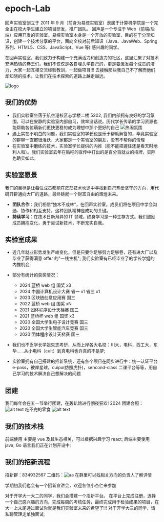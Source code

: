 # epoch-Lab

回声实验室创立于 2011 年 9 月（前身为易控实验室）隶属于计算机学院是一个完全由在校大学生建立的项目研发，推广团队。
回声是一个专注于 Web（前端/后端）应用开发的实验室。易控实验室本身是一个开放的实验室，目的在于分享知识，创建一个技术分享的平台，面向全校对前后知识（Java、JavaWeb、Spring 系列、HTML5、CSS、JavaScript、Vue 等) 感兴趣的同学。

在回声实验室，我们致力于构建一个充满活力和创造力的社区，这里汇聚了对技术充满热情的卷王们。我们不仅仅是各自埋头学自己的，更是要激发每个成员的潜力，大家一起互相交流经验教训，一起做项目!!! 去接触那些我自己不了解而他们却知晓的技术。让我们在技术探索的道路上越走越远。

![logo](./epoch-logo.jpg)

## 我们的优势

* 我们实验室坐落于航空港校区志学楼二楼 5202, 我们内部拥有良好的学习氛围，可以在安静的实验室内部自习，效率没话说。历代学长传承的学习资源也能帮助各位萌新们更快更稳的成为理想中那个更好的自己
![热闹氛围](./2023photo.jpg)
* 遇上实在不明白的问题，我们实验室的学长也是乐于帮助解答的，毕竟实验室的群聊一直都很活跃，大家都是一个实验室的朋友，没有不帮你的情理
* 在实验室中磨练的技术，实验室学长提供的内推（能不能把握住还是看天时地利人和）。我们实验室去年在贴吧的宣传中打出的是百分百就业的招牌，实际也确实如此。

## 实验室愿景

我们的目标是让每位成员都能在茫茫技术坎途中寻找到自己热爱坚守的方向，用代码开辟通向大厂的道路，最终铸就一个财富自由的辉煌未来。

- **团队合作**：我们相信“独木不成林”，在回声实验室，成员们将在项目中学会沟通、协作和相互支持，这种团队精神是成功的关键。
- **持续学习**：在技术日新月异的 IT 领域，终身学习是一种生存方式。我们鼓励成员拥抱变化，勇于尝试新技术，不断充实自我。


## 实验室成果

* 近几年就业形势发生严峻变化，但是只要你足够努力足够卷，还有进大厂以及毕业了获得满意 offer 的"一线生机"; 我们实验室有已经毕业了的学长学姐的内推机会; 
* 部分有统计的获奖情况：
  
  * 2024 蓝桥 web 组 国奖 x3
  * 2024 中国计算机设计大赛 省一 x1 省三 x1 
  * 2023 区块链创意应用赛 国三
  * 2022 蓝桥 web 组 国奖 xN
  * 2021 团体程序设计天梯赛 国三
  * 2021 蓝桥杯 web 组 国奖 x3
  * 2020 全国大学生电子设计竞赛 国三
  * 2020 全国大学生智能汽车竞赛 国三
  * 2020 团体程序设计天梯赛 国三

* 我们也不乏学长学姐矢志考研，从而上岸各大名校：川大，电科，西工大，东华......从小电科（cuit）到真电科也许真的不是梦;

* 实验室拥有自己搭建的招新系统，还有各个项目在同步进行中：统一认证平台 e-pass，彼岸星球，cuipu(仿照虎扑)，sencond-class 二课平台等等，用自己学习的技术解决自己想解决的问题


## 团建
我们每年会在五一节举行团建，在轰趴馆进行彻夜狂欢!
2024 团建合照：
![alt text](./2024photo.jpg)
吃不完的零食
![alt text](./food.png)

## 我们的技术栈
前端使用 主要是 vue 及其生态相关，可以根据兴趣学习 react; 
后端主要使用 java, Go 语言我们正在计划开设中; 

## 我们的招新流程

招新群：834932567
二维码：![aa](./epoch.png)
在群里可以找相关方向的负责人了解详情

学期初我们也会有一个招新宣讲会，欢迎各位小杏仁来参加

对于开学大一大二的同学，我们会搭建一个招新平台。
在平台上完成注册，选择一个自己感兴趣的方向，完成每周的考核任务，最终完成用于检验成果的项目，在大一上末尾通过面试你就是我们实验室未来的希望了!!!
对于开学大三的同学，请私聊管理走单独面试; 

